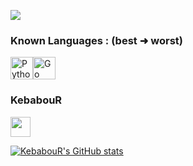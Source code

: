 <a href="https://www.github.com/KebabouR" target="_blank" rel="noreferrer"><img
src="https://img.shields.io/github/followers/KebabouR?logo=github&style=for-the-badge&color=6366f1&labelColor=171717" /></a>

### Known Languages : (best ➜ worst) 


<p align="left">
<a href="https://www.python.org/" target="_blank" rel="noreferrer"><img src="https://raw.githubusercontent.com/danielcranney/readme-generator/main/public/icons/skills/python-colored.svg" width="36" height="36" alt="Python" /></a><a href="https://go.dev/doc/" target="_blank" rel="noreferrer"><img src="https://raw.githubusercontent.com/danielcranney/readme-generator/main/public/icons/skills/go-colored.svg" width="36" height="36" alt="Go" /></a>
</p>


### KebabouR

<p align="left"> <a href="https://www.github.com/KebabouR" target="_blank" rel="noreferrer"> <picture> <source media="(prefers-color-scheme: dark)" srcset="https://raw.githubusercontent.com/danielcranney/readme-generator/main/public/icons/socials/github-dark.svg" /> <source media="(prefers-color-scheme: light)" srcset="https://raw.githubusercontent.com/danielcranney/readme-generator/main/public/icons/socials/github.svg" /> <img src="https://raw.githubusercontent.com/danielcranney/readme-generator/main/public/icons/socials/github.svg" width="32" height="32" /> </picture> </a></p>


<a href="http://www.github.com/KebabouR"><img src="https://github-readme-stats.vercel.app/api?username=KebabouR&show_icons=true&hide=&count_private=true&title_color=6366f1&text_color=64748b&icon_color=6366f1&bg_color=171717&hide_border=true&show_icons=true" alt="KebabouR's GitHub stats" /></a>
